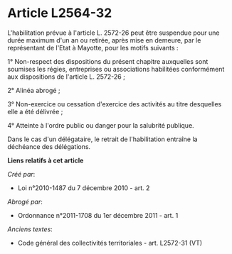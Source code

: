 # Article L2564-32

L'habilitation prévue à l'article L. 2572-26 peut être suspendue pour une durée maximum d'un an ou retirée, après mise en
demeure, par le représentant de l'Etat à Mayotte, pour les motifs suivants : 

1° Non-respect des dispositions du présent chapitre auxquelles sont soumises les régies, entreprises ou associations
habilitées conformément aux dispositions de l'article L. 2572-26 ; 

2° Alinéa abrogé ; 

3° Non-exercice ou cessation d'exercice des activités au titre desquelles elle a été délivrée ; 

4° Atteinte à l'ordre public ou danger pour la salubrité publique. 

Dans le cas d'un délégataire, le retrait de l'habilitation entraîne la déchéance des délégations.

**Liens relatifs à cet article**

_Créé par_:

  - Loi n°2010-1487 du 7 décembre 2010 - art. 2

_Abrogé par_:

  - Ordonnance n°2011-1708 du 1er décembre 2011 - art. 1

_Anciens textes_:

  - Code général des collectivités territoriales - art. L2572-31 (VT)
